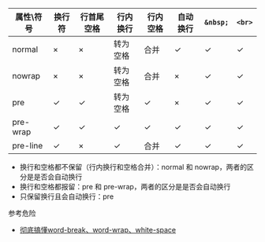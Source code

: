 | 属性\符号 | 换行符 | 行首尾空格 | 行内换行 | 行内空格 | 自动换行 | `&nbsp;` | `<br>`  |
| --- | --- | --- | --- | --- | --- | --- | --- |
| normal | × | × | 转为空格 | 合并 | ✓ | ✓ | ✓ |
| nowrap | × | × | 转为空格 | 合并 | × | ✓ | ✓ |
| pre | ✓ | ✓ | 转为空格 | ✓ |  × | ✓ | ✓ |
| pre-wrap | ✓ | ✓ | ✓ | ✓ | ✓ | ✓ | ✓ |
| pre-line | ✓ | × | ✓ | 合并 | ✓ | ✓ | ✓ |

- 换行和空格都不保留（行内换行和空格合并）：normal 和 nowrap，两者的区分是是否会自动换行
- 换行和空格都报留：pre 和 pre-wrap，两者的区分是是否会自动换行
- 只保留换行且会自动换行：pre


参考危险


- [彻底搞懂word-break、word-wrap、white-space](https://juejin.cn/post/6844903667863126030)
